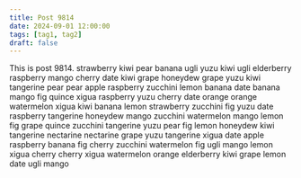 ```yaml
---
title: Post 9814
date: 2024-09-01 12:00:00
tags: [tag1, tag2]
draft: false
---
```

This is post 9814.
strawberry
kiwi
pear
banana
ugli
yuzu
kiwi
ugli
elderberry
raspberry
mango
cherry
date
kiwi
grape
honeydew
grape
yuzu
kiwi
tangerine
pear
pear
apple
raspberry
zucchini
lemon
banana
date
banana
mango
fig
quince
xigua
raspberry
yuzu
cherry
date
orange
orange
watermelon
xigua
kiwi
banana
lemon
strawberry
zucchini
fig
yuzu
date
raspberry
tangerine
honeydew
mango
zucchini
watermelon
mango
lemon
fig
grape
quince
zucchini
tangerine
yuzu
pear
fig
lemon
honeydew
kiwi
tangerine
nectarine
nectarine
grape
yuzu
tangerine
xigua
date
apple
raspberry
banana
fig
cherry
zucchini
watermelon
fig
ugli
mango
lemon
xigua
cherry
cherry
xigua
watermelon
orange
elderberry
kiwi
grape
lemon
date
ugli
mango
